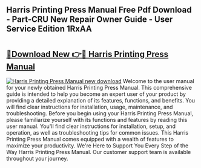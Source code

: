 ## Harris Printing Press Manual Free Pdf Download - Part-CRU New Repair Owner Guide - User Service Edition 1RxAA

# <h2><a href="http://bc62291.oget.top/?id=Harris+Printing+Press+Manual">🔗Download New 👉🔴 Harris Printing Press Manual</a></h2>

[![Harris Printing Press Manual new download](https://i.imgur.com/5g1atiW.png)](http://bc62291.oget.top/?id=Harris+Printing+Press+Manual)
Welcome to the user manual for your newly obtained Harris Printing Press Manual. This comprehensive guide is intended to help you become an expert user of your product by providing a detailed explanation of its features, functions, and benefits. You will find clear instructions for installation, usage, maintenance, and troubleshooting. Before you begin using your Harris Printing Press Manual, please familiarize yourself with its functions and features by reading this user manual. You'll find clear instructions for installation, setup, and operation, as well as troubleshooting tips for common issues. This Harris Printing Press Manual comes equipped with a wealth of features to maximize your productivity. We're Here to Support You Every Step of the Way Harris Printing Press Manual. Our customer support team is available throughout your journey.
